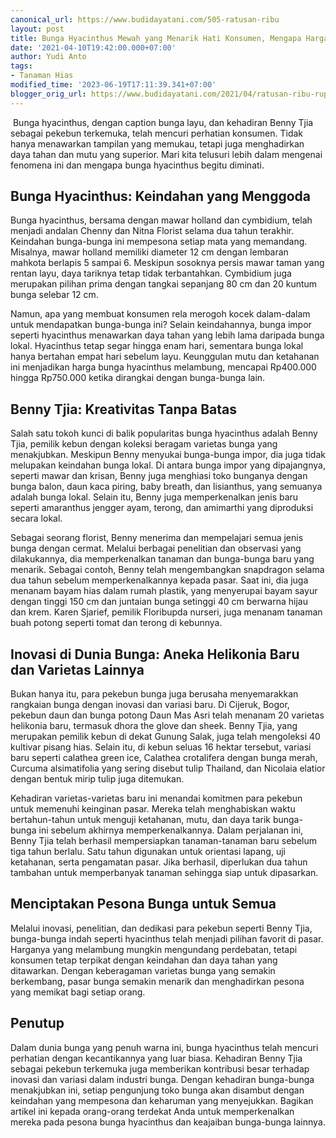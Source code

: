 ```yaml
---
canonical_url: https://www.budidayatani.com/505-ratusan-ribu
layout: post
title: Bunga Hyacinthus Mewah yang Menarik Hati Konsumen, Mengapa Harganya Melambung?
date: '2021-04-10T19:42:00.000+07:00'
author: Yudi Anto
tags:
- Tanaman Hias
modified_time: '2023-06-19T17:11:39.341+07:00'
blogger_orig_url: https://www.budidayatani.com/2021/04/ratusan-ribu-rupiah-berkat-bunga-impor.html
---
```


<p>&nbsp;Bunga hyacinthus, dengan caption bunga layu, dan kehadiran Benny Tjia sebagai pekebun terkemuka, telah mencuri perhatian konsumen. Tidak hanya menawarkan tampilan yang memukau, tetapi juga menghadirkan daya tahan dan mutu yang superior. Mari kita telusuri lebih dalam mengenai fenomena ini dan mengapa bunga hyacinthus begitu diminati.</p><h2>Bunga Hyacinthus: Keindahan yang Menggoda</h2><p>Bunga hyacinthus, bersama dengan mawar holland dan cymbidium, telah menjadi andalan Chenny dan Nitna Florist selama dua tahun terakhir. Keindahan bunga-bunga ini mempesona setiap mata yang memandang. Misalnya, mawar holland memiliki diameter 12 cm dengan lembaran mahkota berlapis 5 sampai 6. Meskipun sosoknya persis mawar taman yang rentan layu, daya tariknya tetap tidak terbantahkan. Cymbidium juga merupakan pilihan prima dengan tangkai sepanjang 80 cm dan 20 kuntum bunga selebar 12 cm.</p><p>Namun, apa yang membuat konsumen rela merogoh kocek dalam-dalam untuk mendapatkan bunga-bunga ini? Selain keindahannya, bunga impor seperti hyacinthus menawarkan daya tahan yang lebih lama daripada bunga lokal. Hyacinthus tetap segar hingga enam hari, sementara bunga lokal hanya bertahan empat hari sebelum layu. Keunggulan mutu dan ketahanan ini menjadikan harga bunga hyacinthus melambung, mencapai Rp400.000 hingga Rp750.000 ketika dirangkai dengan bunga-bunga lain.</p><h2>Benny Tjia: Kreativitas Tanpa Batas</h2><p>Salah satu tokoh kunci di balik popularitas bunga hyacinthus adalah Benny Tjia, pemilik kebun dengan koleksi beragam varietas bunga yang menakjubkan. Meskipun Benny menyukai bunga-bunga impor, dia juga tidak melupakan keindahan bunga lokal. Di antara bunga impor yang dipajangnya, seperti mawar dan krisan, Benny juga menghiasi toko bunganya dengan bunga balon, daun kaca piring, baby breath, dan lisianthus, yang semuanya adalah bunga lokal. Selain itu, Benny juga memperkenalkan jenis baru seperti amaranthus jengger ayam, terong, dan amimarthi yang diproduksi secara lokal.</p><p>Sebagai seorang florist, Benny menerima dan mempelajari semua jenis bunga dengan cermat. Melalui berbagai penelitian dan observasi yang dilakukannya, dia memperkenalkan tanaman dan bunga-bunga baru yang menarik. Sebagai contoh, Benny telah mengembangkan snapdragon selama dua tahun sebelum memperkenalkannya kepada pasar. Saat ini, dia juga menanam bayam hias dalam rumah plastik, yang menyerupai bayam sayur dengan tinggi 150 cm dan juntaian bunga setinggi 40 cm berwarna hijau dan krem. Karen Sjarief, pemilik Floribupda nurseri, juga menanam tanaman buah potong seperti tomat dan terong di kebunnya.</p><h2>Inovasi di Dunia Bunga: Aneka Helikonia Baru dan Varietas Lainnya</h2><p>Bukan hanya itu, para pekebun bunga juga berusaha menyemarakkan rangkaian bunga dengan inovasi dan variasi baru. Di Cijeruk, Bogor, pekebun daun dan bunga potong Daun Mas Asri telah menanam 20 varietas helikonia baru, termasuk dhora the glove dan sheek. Benny Tjia, yang merupakan pemilik kebun di dekat Gunung Salak, juga telah mengoleksi 40 kultivar pisang hias. Selain itu, di kebun seluas 16 hektar tersebut, variasi baru seperti calathea green ice, Calathea crotalifera dengan bunga merah, Curcuma alsimatifolia yang sering disebut tulip Thailand, dan Nicolaia elatior dengan bentuk mirip tulip juga ditemukan.</p><p>Kehadiran varietas-varietas baru ini menandai komitmen para pekebun untuk memenuhi keinginan pasar. Mereka telah menghabiskan waktu bertahun-tahun untuk menguji ketahanan, mutu, dan daya tarik bunga-bunga ini sebelum akhirnya memperkenalkannya. Dalam perjalanan ini, Benny Tjia telah berhasil mempersiapkan tanaman-tanaman baru sebelum tiga tahun berlalu. Satu tahun digunakan untuk orientasi lapang, uji ketahanan, serta pengamatan pasar. Jika berhasil, diperlukan dua tahun tambahan untuk memperbanyak tanaman sehingga siap untuk dipasarkan.</p><h2>Menciptakan Pesona Bunga untuk Semua</h2><p>Melalui inovasi, penelitian, dan dedikasi para pekebun seperti Benny Tjia, bunga-bunga indah seperti hyacinthus telah menjadi pilihan favorit di pasar. Harganya yang melambung mungkin mengundang perdebatan, tetapi konsumen tetap terpikat dengan keindahan dan daya tahan yang ditawarkan. Dengan keberagaman varietas bunga yang semakin berkembang, pasar bunga semakin menarik dan menghadirkan pesona yang memikat bagi setiap orang.</p><h2>Penutup</h2><p>Dalam dunia bunga yang penuh warna ini, bunga hyacinthus telah mencuri perhatian dengan kecantikannya yang luar biasa. Kehadiran Benny Tjia sebagai pekebun terkemuka juga memberikan kontribusi besar terhadap inovasi dan variasi dalam industri bunga. Dengan kehadiran bunga-bunga menakjubkan ini, setiap pengunjung toko bunga akan disambut dengan keindahan yang mempesona dan keharuman yang menyejukkan. Bagikan artikel ini kepada orang-orang terdekat Anda untuk memperkenalkan mereka pada pesona bunga hyacinthus dan keajaiban bunga-bunga lainnya.</p>